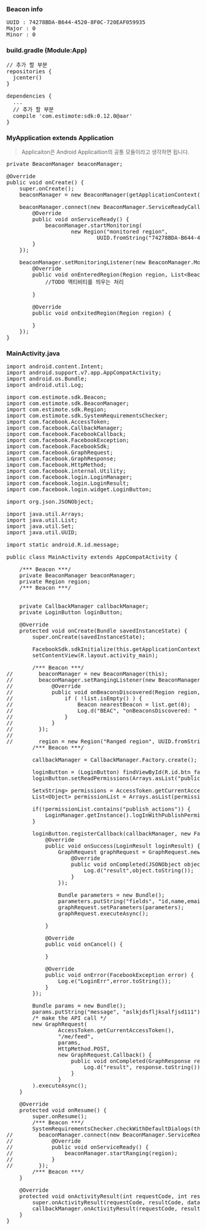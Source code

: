 ### Beacon info
<pre>
UUID : 74278BDA-B644-4520-8F0C-720EAF059935
Major : 0
Minor : 0
</pre>

### build.gradle (Module:App)
<pre>
// 추가 할 부분
repositories {
  jcenter()
}

dependencies {
  ...
  // 추가 할 부분
  compile 'com.estimote:sdk:0.12.0@aar'
}
</pre>

### MyApplication extends Application
> Applicaiton은 Android Applicaition의 공통 모듈이라고 생각하면 됩니다.

<pre>
private BeaconManager beaconManager;

@Override
public void onCreate() {
    super.onCreate();
    beaconManager = new BeaconManager(getApplicationContext());

    beaconManager.connect(new BeaconManager.ServiceReadyCallback() {
        @Override
        public void onServiceReady() {
            beaconManager.startMonitoring(
                    new Region("monitored region",
                            UUID.fromString("74278BDA-B644-4520-8F0C-720EAF059935"), 0, 0));
        }
    });

    beaconManager.setMonitoringListener(new BeaconManager.MonitoringListener() {
        @Override
        public void onEnteredRegion(Region region, List&lt;Beacon&gt; list) {
            //TODO 액티비티를 띄우는 처리

        }

        @Override
        public void onExitedRegion(Region region) {

        }
    });
}
</pre>

### MainActivity.java
<pre>
import android.content.Intent;
import android.support.v7.app.AppCompatActivity;
import android.os.Bundle;
import android.util.Log;

import com.estimote.sdk.Beacon;
import com.estimote.sdk.BeaconManager;
import com.estimote.sdk.Region;
import com.estimote.sdk.SystemRequirementsChecker;
import com.facebook.AccessToken;
import com.facebook.CallbackManager;
import com.facebook.FacebookCallback;
import com.facebook.FacebookException;
import com.facebook.FacebookSdk;
import com.facebook.GraphRequest;
import com.facebook.GraphResponse;
import com.facebook.HttpMethod;
import com.facebook.internal.Utility;
import com.facebook.login.LoginManager;
import com.facebook.login.LoginResult;
import com.facebook.login.widget.LoginButton;

import org.json.JSONObject;

import java.util.Arrays;
import java.util.List;
import java.util.Set;
import java.util.UUID;

import static android.R.id.message;

public class MainActivity extends AppCompatActivity {

    /*** Beacon ***/
    private BeaconManager beaconManager;
    private Region region;
    /*** Beacon ***/


    private CallbackManager callbackManager;
    private LoginButton loginButton;

    @Override
    protected void onCreate(Bundle savedInstanceState) {
        super.onCreate(savedInstanceState);

        FacebookSdk.sdkInitialize(this.getApplicationContext());
        setContentView(R.layout.activity_main);

        /*** Beacon ***/
//        beaconManager = new BeaconManager(this);
//        beaconManager.setRangingListener(new BeaconManager.RangingListener() {
//            @Override
//            public void onBeaconsDiscovered(Region region, List&lt;Beacon&gt; list) {
//                if ( !list.isEmpty() ) {
//                    Beacon nearestBeacon = list.get(0);
//                    Log.d("BEAC", "onBeaconsDiscovered: " + nearestBeacon.getRssi());
//                }
//            }
//        });
//
//        region = new Region("Ranged region", UUID.fromString("74278BDA-B644-4520-8F0C-720EAF059935"), 0, 0);
        /*** Beacon ***/

        callbackManager = CallbackManager.Factory.create();

        loginButton = (LoginButton) findViewById(R.id.btn_facebook_login);
        loginButton.setReadPermissions(Arrays.asList("public_profile", "email"));

        SetxString&gt; permissions = AccessToken.getCurrentAccessToken().getPermissions();
        List&lt;Object&gt; permissionList = Arrays.asList(permissions.toArray());

        if(!permissionList.contains("publish_actions")) {
            LoginManager.getInstance().logInWithPublishPermissions(MainActivity.this, Arrays.asList("publish_actions"));
        }

        loginButton.registerCallback(callbackManager, new FacebookCallback&lt;LoginResult&gt;() {
            @Override
            public void onSuccess(LoginResult loginResult) {
                GraphRequest graphRequest = GraphRequest.newMeRequest(loginResult.getAccessToken(), new GraphRequest.GraphJSONObjectCallback() {
                    @Override
                    public void onCompleted(JSONObject object, GraphResponse response) {
                        Log.d("result",object.toString());
                    }
                });

                Bundle parameters = new Bundle();
                parameters.putString("fields", "id,name,email,gender,birthday");
                graphRequest.setParameters(parameters);
                graphRequest.executeAsync();

            }

            @Override
            public void onCancel() {

            }

            @Override
            public void onError(FacebookException error) {
                Log.e("LoginErr",error.toString());
            }
        });

        Bundle params = new Bundle();
        params.putString("message", "aslkjdsfljksalfjsd111");
        /* make the API call */
        new GraphRequest(
                AccessToken.getCurrentAccessToken(),
                "/me/feed",
                params,
                HttpMethod.POST,
                new GraphRequest.Callback() {
                    public void onCompleted(GraphResponse response) {
                        Log.d("result", response.toString());
                    }
                }
        ).executeAsync();
    }

    @Override
    protected void onResume() {
        super.onResume();
        /*** Beacon ***/
        SystemRequirementsChecker.checkWithDefaultDialogs(this);
//        beaconManager.connect(new BeaconManager.ServiceReadyCallback() {
//            @Override
//            public void onServiceReady() {
//                beaconManager.startRanging(region);
//            }
//        });
        /*** Beacon ***/
    }

    @Override
    protected void onActivityResult(int requestCode, int resultCode, Intent data) {
        super.onActivityResult(requestCode, resultCode, data);
        callbackManager.onActivityResult(requestCode, resultCode, data);
    }
}
</pre>
